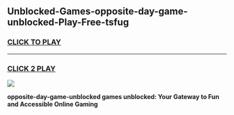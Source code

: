 
## Unblocked-Games-opposite-day-game-unblocked-Play-Free-tsfug
<h3>
<a href="https://premium76.site?title=opposite-day-game-unblocked&ref=21A">CLICK TO PLAY</a></h3>
<hr>

<h3>
<a href="https://premium76.site?title=opposite-day-game-unblocked&ref=21A">CLICK 2 PLAY</a>
  
</h3>

<a href="https://premium76.site?title=opposite-day-game-unblocked&ref=21A"><img src="https://clearcache.store/games.png"></a>


**opposite-day-game-unblocked games unblocked: Your Gateway to Fun and Accessible Online Gaming**
